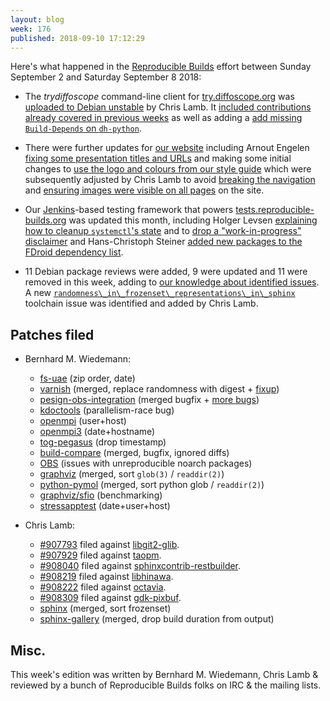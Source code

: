```yaml
---
layout: blog
week: 176
published: 2018-09-10 17:12:29
---
```


Here's what happened in the [Reproducible Builds](https://reproducible-builds.org) effort between Sunday September 2 and Saturday September 8 2018:

* The *trydiffoscope* command-line client for [try.diffoscope.org](https://try.diffoscope.org) was [uploaded to Debian unstable](https://tracker.debian.org/news/985852/accepted-trydiffoscope-6701-source-all-into-unstable/) by Chris Lamb. It [included contributions already covered in previous weeks](https://salsa.debian.org/reproducible-builds/trydiffoscope/commits/debian/67.0.1) as well as adding a [add missing `Build-Depends` on `dh-python`](https://salsa.debian.org/reproducible-builds/trydiffoscope/commit/fa02645).

* There were further updates for [our website](https://reproducible-builds.org/) including Arnout Engelen [fixing some presentation titles and URLs](https://salsa.debian.org/reproducible-builds/reproducible-website/commit/82faf41) and making some initial changes to [use the logo and colours from our style guide](https://salsa.debian.org/reproducible-builds/reproducible-website/commit/8bf46ad) which were subsequently adjusted by Chris Lamb to avoid [breaking the navigation](https://salsa.debian.org/reproducible-builds/reproducible-website/commit/57f586a) and [ensuring images were visible on all pages](https://salsa.debian.org/reproducible-builds/reproducible-website/commit/4b4da9d) on the site.

* Our [Jenkins](https://jenkins.io/)-based testing framework that powers [tests.reproducible-builds.org](tests.reproducible-builds.org) was updated this month, including Holger Levsen [explaining how to cleanup `systemctl`'s state](https://salsa.debian.org/qa/jenkins.debian.net/commit/3fb7f9bd) and to [drop a "work-in-progress" disclaimer](https://salsa.debian.org/qa/jenkins.debian.net/commit/d1652e71) and Hans-Christoph Steiner [added new packages to the FDroid dependency list](https://salsa.debian.org/qa/jenkins.debian.net/commit/ee95c182).

* 11 Debian package reviews were added, 9 were updated and 11 were removed in this week, adding to [our knowledge about identified issues](https://tests.reproducible-builds.org/debian/index_issues.html). A new [`randomness\_in\_frozenset\_representations\_in\_sphinx`](https://salsa.debian.org/reproducible-builds/reproducible-notes/commit/119c65aa) toolchain issue was identified and added by Chris Lamb.

Patches filed
-------------

* Bernhard M. Wiedemann:

    * [fs-uae](https://github.com/FrodeSolheim/fs-uae/pull/182) (zip order, date)
    * [varnish](https://github.com/varnishcache/varnish-cache/commit/d6b3076bd0e1bacbdfc5ab869696048ed0d7009b) (merged, replace randomness with digest + [fixup](https://github.com/varnishcache/varnish-cache/pull/2759))
    * [pesign-obs-integration](https://github.com/openSUSE/pesign-obs-integration/pull/8) (merged bugfix + [more bugs](https://github.com/openSUSE/pesign-obs-integration/issues/9))
    * [kdoctools](https://bugs.kde.org/show_bug.cgi?id=398263) (parallelism-race bug)
    * [openmpi](https://github.com/open-mpi/ompi/pull/5653) (user+host)
    * [openmpi3](https://build.opensuse.org/request/show/632805) (date+hostname)
    * [tog-pegasus](https://build.opensuse.org/request/show/634516) (drop timestamp)
    * [build-compare](https://github.com/openSUSE/build-compare/pull/28) (merged, bugfix, ignored diffs)
    * [OBS](https://github.com/openSUSE/open-build-service/issues/5784) (issues with unreproducible noarch packages)
    * [graphviz](https://gitlab.com/graphviz/graphviz/merge_requests/1290) (merged, sort `glob(3)` / `readdir(2)`)
    * [python-pymol](https://github.com/schrodinger/pymol-open-source/pull/6) (merged, sort python glob / `readdir(2)`)
    * [graphviz/sfio](https://gitlab.com/graphviz/graphviz/issues/1422) (benchmarking)
    * [stressapptest](https://github.com/stressapptest/stressapptest/pull/65) (date+user+host)

* Chris Lamb:

    * [#907793](https://bugs.debian.org/907793) filed against [libgit2-glib](https://tracker.debian.org/pkg/libgit2-glib).
    * [#907929](https://bugs.debian.org/907929) filed against [taopm](https://tracker.debian.org/pkg/taopm).
    * [#908040](https://bugs.debian.org/908040) filed against [sphinxcontrib-restbuilder](https://tracker.debian.org/pkg/sphinxcontrib-restbuilder).
    * [#908219](https://bugs.debian.org/908219) filed against [libhinawa](https://tracker.debian.org/pkg/libhinawa).
    * [#908222](https://bugs.debian.org/908222) filed against [octavia](https://tracker.debian.org/pkg/octavia).
    * [#908309](https://bugs.debian.org/908309) filed against [gdk-pixbuf](https://tracker.debian.org/pkg/gdk-pixbuf).
    * [sphinx](https://github.com/sphinx-doc/sphinx/pull/5388) (merged, sort frozenset)
    * [sphinx-gallery](https://github.com/sphinx-gallery/sphinx-gallery/pull/390#issuecomment-418199063) (merged, drop build duration from output)

Misc.
-----

This week's edition was written by Bernhard M. Wiedemann, Chris Lamb & reviewed by a bunch of Reproducible Builds folks on IRC & the mailing lists.
